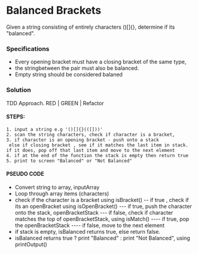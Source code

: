 # Balanced Brackets
Given a string consisting of entirely characters ()[]{}, determine if its "balanced".

### Specifications
- Every opening bracket must have a closing bracket of the same type,
- the stringbetween the pair must also be balanced.
- Empty string should be considered balaned

### Solution
TDD Approach. RED | GREEN | Refactor

#### STEPS:
    1. input a string e.g '()[]{}(([]))' 
    2. scan the string characters, check if character is a bracket,
    3. if character is an opening bracket - push onto a stack
     else if closing bracket , see if it matches the last item in stack. if it does, pop off that last item and move to the next element
    4. if at the end of the function the stack is empty then return true
    5. print to screen "Balanced" or "Not Balanced"

#### PSEUDO CODE

- Convert string to array, inputArray
- Loop through array items (characters)
- check if the character is a bracket using isBracket()
-- if true , check if its an openBracket using isOpenBracket()
--- if true, push the character onto the stack, openBracketStack
--- if false, check if character matches the top of openBracketStack, using isMatch()
---- if true, pop the openBracketStack
---- if false, move to the next element
- if stack is empty, isBalanced returns true, else return false.
- isBalanced returns true ? print "Balanced" : print "Not Balanced", using printOutput()
